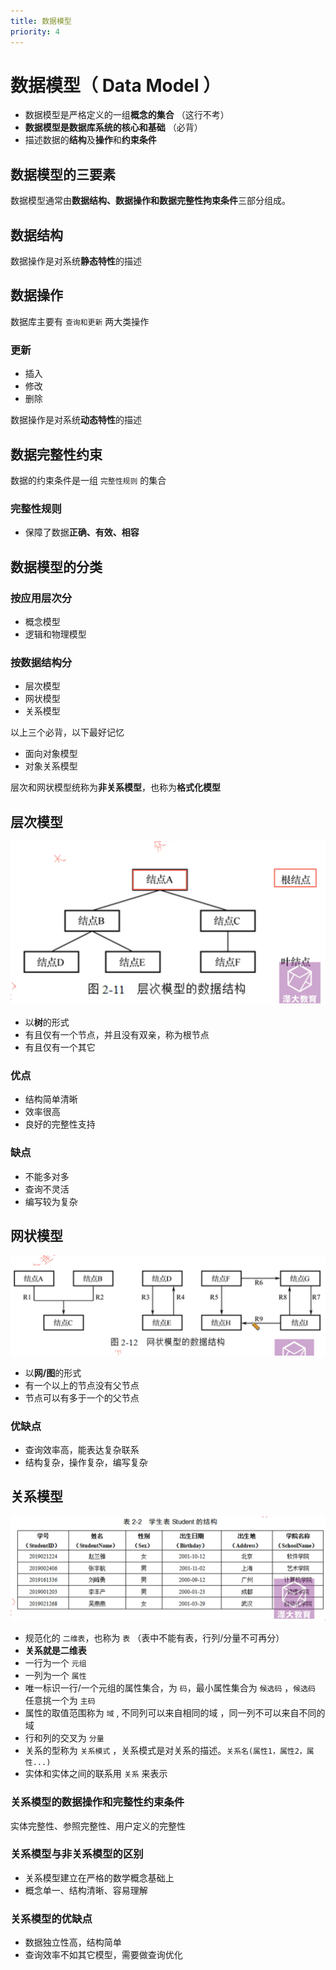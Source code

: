 ```yaml
---
title: 数据模型
priority: 4
---
```


# 数据模型（ Data Model ）

- 数据模型是严格定义的一组**概念的集合** （这行不考）
- **数据模型是数据库系统的核心和基础**  （必背）
- 描述数据的**结构**及**操作**和**约束条件**

## 数据模型的三要素

数据模型通常由**数据结构、数据操作和数据完整性拘束条件**三部分组成。

## 数据结构

数据操作是对系统**静态特性**的描述

## 数据操作

数据库主要有 `查询和更新` 两大类操作

### 更新

- 插入
- 修改
- 删除

数据操作是对系统**动态特性**的描述

## 数据完整性约束

数据的约束条件是一组 `完整性规则` 的集合

### 完整性规则

- 保障了数据**正确、有效、相容**

## 数据模型的分类

### 按应用层次分

- 概念模型
- 逻辑和物理模型

### 按数据结构分
- 层次模型
- 网状模型
- 关系模型

以上三个必背，以下最好记忆

- 面向对象模型
- 对象关系模型

层次和网状模型统称为**非关系模型**，也称为**格式化模型**

## 层次模型

![层次模型结构图](./image1.png)


- 以**树**的形式
- 有且仅有一个节点，并且没有双亲，称为根节点
- 有且仅有一个其它

### 优点

- 结构简单清晰
- 效率很高
- 良好的完整性支持

### 缺点
- 不能多对多
- 查询不灵活
- 编写较为复杂

## 网状模型

![网状模型结构图](./image2.png)

- 以**网/图**的形式
- 有一个以上的节点没有父节点
- 节点可以有多于一个的父节点

### 优缺点

- 查询效率高，能表达复杂联系
- 结构复杂，操作复杂，编写复杂

## 关系模型

![关系模型结构图](./image3.png)

- 规范化的 `二维表`，也称为 `表` （表中不能有表，行列/分量不可再分）
- **关系就是二维表**
- 一行为一个 `元组`
- 一列为一个 `属性`
- 唯一标识一行/一个元组的属性集合，为 `码`，最小属性集合为 `候选码` ，`候选码` 任意挑一个为 `主码`
- 属性的取值范围称为 `域` , 不同列可以来自相同的域 ，同一列不可以来自不同的域
- 行和列的交叉为 `分量`
- 关系的型称为 `关系模式` ，关系模式是对关系的描述。`关系名(属性1，属性2，属性...)`
- 实体和实体之间的联系用 `关系` 来表示

### 关系模型的数据操作和完整性约束条件

实体完整性、参照完整性、用户定义的完整性

### 关系模型与非关系模型的区别

- 关系模型建立在严格的数学概念基础上
- 概念单一、结构清晰、容易理解

### 关系模型的优缺点

- 数据独立性高，结构简单
- 查询效率不如其它模型，需要做查询优化